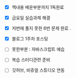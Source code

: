 + [x] 책내용 배운부분까지 1독완료 
+ [x] 금요일 실습과제 해결
+ [x] 저번에 풀지 못한 6번 문제 완료 . 
+ [x] 블로그 1주차 포스팅 

+ [ ] 못한부분 : 자바스크립트 예습
+ [ ] 복습 스터디관련 준비 
+ [ ] 깃허브, 비쥬얼 스튜디오 연동
